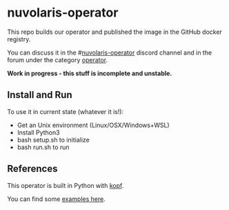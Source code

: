 # nuvolaris-operator
This repo builds our operator and published the image in the GitHub docker registry.

You can discuss it in the #[nuvolaris-operator](https://discord.gg/RzJ4FHR2aR) discord channel and in the forum under the category [operator](https://github.com/nuvolaris/nuvolaris/discussions/categories/operator).

**Work in progress - this stuff is incomplete and unstable.**

## Install and Run

To use it in current state (whatever it is!):

- Get an Unix environment (Linux/OSX/Windows+WSL)
- Install Python3
- bash setup.sh to initialize
- bash run.sh to run

## References

This operator is built in Python with [kopf](https://kopf.readthedocs.io/en/stable/).

You can find some [examples here](https://github.com/nolar/kopf/tree/main/examples).

